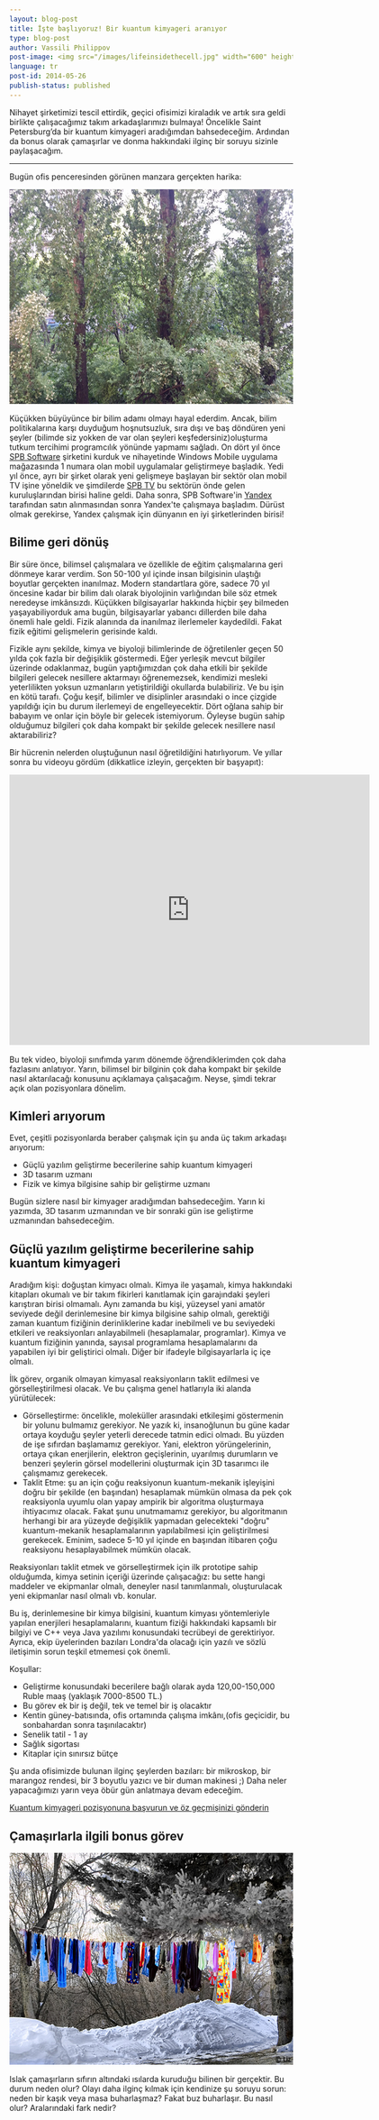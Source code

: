 ```yaml
---
layout: blog-post
title: İşte başlıyoruz! Bir kuantum kimyageri aranıyor
type: blog-post
author: Vassili Philippov
post-image: <img src="/images/lifeinsidethecell.jpg" width="600" height="400" alt="Inner life of a cell">
language: tr
post-id: 2014-05-26
publish-status: published
---
```

Nihayet şirketimizi tescil ettirdik, geçici ofisimizi kiraladık ve artık sıra geldi birlikte çalışacağımız takım arkadaşlarımızı bulmaya!
Öncelikle Saint Petersburg’da bir kuantum kimyageri aradığımdan bahsedeceğim.
Ardından da bonus olarak çamaşırlar ve donma hakkındaki ilginç bir soruyu sizinle paylaşacağım.
<!-- more -->

----

Bugün ofis penceresinden görünen manzara gerçekten harika:

<img src="/images/officewindowview.jpg" width="600" height="381" alt="ofis penceresinden manzara">

Küçükken büyüyünce bir bilim adamı olmayı hayal ederdim. Ancak, bilim politikalarına karşı duyduğum hoşnutsuzluk, sıra dışı ve baş döndüren yeni şeyler (bilimde siz yokken de var olan şeyleri keşfedersiniz)oluşturma tutkum tercihimi programcılık yönünde yapmamı sağladı. On dört yıl önce <a href="http://www.spb.com">SPB Software</a> şirketini kurduk ve nihayetinde Windows Mobile uygulama mağazasında 1 numara olan mobil uygulamalar geliştirmeye başladık. Yedi yıl önce, ayrı bir şirket olarak yeni gelişmeye başlayan bir sektör olan mobil TV işine yöneldik ve şimdilerde <a href="http://www.spbtvsolutions.com">SPB TV</a> bu sektörün önde gelen kuruluşlarından birisi haline geldi. Daha sonra, SPB Software'in <a href="http://company.yandex.com">Yandex</a> tarafından satın alınmasından sonra Yandex'te çalışmaya başladım. Dürüst olmak gerekirse, Yandex çalışmak için dünyanın en iyi şirketlerinden birisi!

## Bilime geri dönüş

Bir süre önce, bilimsel çalışmalara ve özellikle de eğitim çalışmalarına geri dönmeye karar verdim. Son 50-100 yıl içinde insan bilgisinin ulaştığı boyutlar gerçekten inanılmaz. Modern standartlara göre, sadece 70 yıl öncesine kadar bir bilim dalı olarak biyolojinin varlığından bile söz etmek neredeyse imkânsızdı. Küçükken bilgisayarlar hakkında hiçbir şey bilmeden yaşayabiliyorduk ama bugün, bilgisayarlar yabancı dillerden bile daha önemli hale geldi. Fizik alanında da inanılmaz ilerlemeler kaydedildi.
Fakat fizik eğitimi gelişmelerin gerisinde kaldı.

Fizikle aynı şekilde, kimya ve biyoloji bilimlerinde de öğretilenler geçen 50 yılda çok fazla bir değişiklik göstermedi. Eğer yerleşik mevcut bilgiler üzerinde odaklanmaz, bugün yaptığımızdan çok daha etkili bir şekilde bilgileri gelecek nesillere aktarmayı öğrenemezsek, kendimizi mesleki yeterlilikten yoksun uzmanların yetiştirildiği okullarda bulabiliriz. Ve bu işin en kötü tarafı. Çoğu keşif, bilimler ve disiplinler arasındaki o ince çizgide yapıldığı için bu durum ilerlemeyi de engelleyecektir. Dört oğlana sahip bir babayım ve onlar için böyle bir gelecek istemiyorum. Öyleyse bugün sahip olduğumuz bilgileri çok daha kompakt bir şekilde gelecek nesillere nasıl aktarabiliriz?

Bir hücrenin nelerden oluştuğunun nasıl öğretildiğini hatırlıyorum. Ve yıllar sonra bu videoyu gördüm (dikkatlice izleyin, gerçekten bir başyapıt):

<iframe width="640" height="480" src="http://www.youtube.com/embed/B_zD3NxSsD8?rel=0" frameborder="0" allowfullscreen></iframe>
<br>

Bu tek video, biyoloji sınıfımda yarım dönemde öğrendiklerimden çok daha fazlasını anlatıyor. Yarın, bilimsel bir bilginin çok daha kompakt bir şekilde nasıl aktarılacağı konusunu açıklamaya çalışacağım. Neyse, şimdi tekrar açık olan pozisyonlara dönelim.

## Kimleri arıyorum

Evet, çeşitli pozisyonlarda beraber çalışmak için şu anda üç takım arkadaşı arıyorum:

* Güçlü yazılım geliştirme becerilerine sahip kuantum kimyageri
* 3D tasarım uzmanı
* Fizik ve kimya bilgisine sahip bir geliştirme uzmanı

Bugün sizlere nasıl bir kimyager aradığımdan bahsedeceğim. Yarın ki yazımda, 3D tasarım uzmanından ve bir sonraki gün ise geliştirme uzmanından bahsedeceğim.

## Güçlü yazılım geliştirme becerilerine sahip kuantum kimyageri

Aradığım kişi: doğuştan kimyacı olmalı. Kimya ile yaşamalı, kimya hakkındaki kitapları okumalı ve bir takım fikirleri kanıtlamak için garajındaki şeyleri karıştıran birisi olmamalı. Aynı zamanda bu kişi, yüzeysel yani amatör seviyede değil derinlemesine bir kimya bilgisine sahip olmalı, gerektiği zaman kuantum fiziğinin derinliklerine kadar inebilmeli ve bu seviyedeki etkileri ve reaksiyonları anlayabilmeli (hesaplamalar, programlar). Kimya ve kuantum fiziğinin yanında, sayısal programlama hesaplamalarını da yapabilen iyi bir geliştirici olmalı.
Diğer bir ifadeyle bilgisayarlarla iç içe olmalı.

İlk görev, organik olmayan kimyasal reaksiyonların taklit edilmesi ve görselleştirilmesi olacak. Ve bu çalışma genel hatlarıyla iki alanda yürütülecek: 

* Görselleştirme: öncelikle, moleküller arasındaki etkileşimi göstermenin bir yolunu bulmamız gerekiyor. Ne yazık ki, insanoğlunun bu güne kadar ortaya koyduğu şeyler yeterli derecede tatmin edici olmadı. Bu yüzden de işe sıfırdan başlamamız gerekiyor. Yani, elektron yörüngelerinin, ortaya çıkan enerjilerin, elektron geçişlerinin, uyarılmış durumların ve benzeri şeylerin görsel modellerini oluşturmak için 3D tasarımcı ile çalışmamız gerekecek.
* Taklit Etme: şu an için çoğu reaksiyonun kuantum-mekanik işleyişini doğru bir şekilde (en başından) hesaplamak mümkün olmasa da pek çok reaksiyonla uyumlu olan yapay ampirik bir algoritma oluşturmaya ihtiyacımız olacak. Fakat şunu unutmamamız gerekiyor, bu algoritmanın herhangi bir ara yüzeyde değişiklik yapmadan gelecekteki "doğru" kuantum-mekanik hesaplamalarının yapılabilmesi için geliştirilmesi gerekecek. Eminim, sadece 5-10 yıl içinde en başından itibaren çoğu reaksiyonu hesaplayabilmek mümkün olacak.

Reaksiyonları taklit etmek ve görselleştirmek için ilk prototipe sahip olduğumda, kimya setinin içeriği üzerinde çalışacağız: bu sette hangi maddeler ve ekipmanlar olmalı, deneyler nasıl tanımlanmalı, oluşturulacak yeni ekipmanlar nasıl olmalı vb. konular.

Bu iş, derinlemesine bir kimya bilgisini, kuantum kimyası yöntemleriyle yapılan enerjileri hesaplamalarını, kuantum fiziği hakkındaki kapsamlı bir bilgiyi ve C++ veya Java yazılımı konusundaki tecrübeyi de gerektiriyor. Ayrıca, ekip üyelerinden bazıları Londra'da olacağı için yazılı ve sözlü iletişimin sorun teşkil etmemesi çok önemli.

Koşullar:

* Geliştirme konusundaki becerilere bağlı olarak ayda 120,00-150,000 Ruble maaş (yaklaşık 7000-8500 TL.)
* Bu görev ek bir iş değil, tek ve temel bir iş olacaktır
* Kentin güney-batısında, ofis ortamında çalışma imkânı,(ofis geçicidir, bu sonbahardan sonra taşınılacaktır)
* Senelik tatil - 1 ay
* Sağlık sigortası
* Kitaplar için sınırsız bütçe

Şu anda ofisimizde bulunan ilginç şeylerden bazıları: bir mikroskop, bir marangoz rendesi, bir 3 boyutlu yazıcı ve bir duman makinesi ;) Daha neler yapacağımızı yarın veya öbür gün anlatmaya devam edeceğim.

<a class="btn btn-primary btn-lg active" href="http://scijob.ru/vacancy/2783" role="button">Kuantum kimyageri pozisyonuna başvurun ve öz geçmişinizi gönderin</a>

## Çamaşırlarla ilgili bonus görev

<a href="https://www.flickr.com/photos/kingstongal/2277441286/in/photostream/"><img src="/images/winterdry.jpg" width="600" height="376" alt="Dondurularak kurutulan çamaşırlar"></a>

Islak çamaşırların sıfırın altındaki ısılarda kuruduğu bilinen bir gerçektir. Bu durum neden olur? Olayı daha ilginç kılmak için kendinize şu soruyu sorun:
neden bir kaşık veya masa buharlaşmaz? Fakat buz buharlaşır. Bu nasıl olur? Aralarındaki fark nedir?